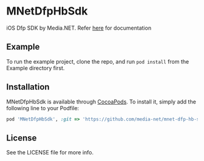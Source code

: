 # MNetDfpHbSdk

iOS Dfp SDK by Media.NET.
Refer [here](http://hb.docs.msas.media.net/integration-of-media-net-header-bidder-for-dfp-ios/) for documentation

## Example

To run the example project, clone the repo, and run `pod install` from the Example directory first.

## Installation

MNetDfpHbSdk is available through [CocoaPods](https://cocoapods.org). To install
it, simply add the following line to your Podfile:

```ruby
pod 'MNetDfpHbSdk', :git => 'https://github.com/media-net/mnet-dfp-hb-sdk', :branch => 'master'
```

## License
See the LICENSE file for more info.